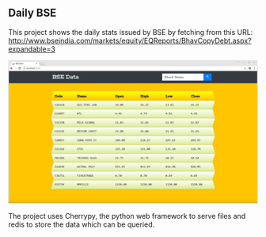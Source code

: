 ## Daily BSE

This project shows the daily stats issued by BSE by fetching from this URL: http://www.bseindia.com/markets/equity/EQReports/BhavCopyDebt.aspx?expandable=3

![website-layout](./demo.gif)

The project uses Cherrypy, the python web framework to serve files and redis to store the data which can be queried.